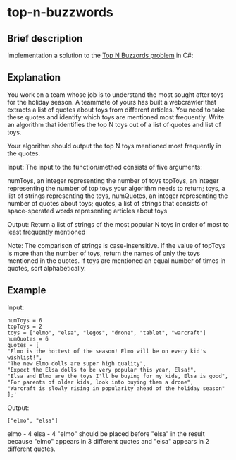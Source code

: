 # top-n-buzzwords

## Brief description
Implementation a solution to the [Top N Buzzords problem](https://aonecode.com/amazon-online-assessment-top-n-buzzwords) in C#:

## Explanation
You work on a team whose job is to understand the most sought after toys for the holiday season. A teammate of yours has built a webcrawler that extracts a list of quotes about toys from different articles. You need to take these quotes and identify which toys are mentioned most frequently. Write an algorithm that identifies the top N toys out of a list of quotes and list of toys.

Your algorithm should output the top N toys mentioned most frequently in the quotes.

Input:
The input to the function/method consists of five arguments:

numToys, an integer representing the number of toys
topToys, an integer representing the number of top toys your algorithm needs to return;
toys, a list of strings representing the toys,
numQuotes, an integer representing the number of quotes about toys;
quotes, a list of strings that consists of space-sperated words representing articles about toys

Output:
Return a list of strings of the most popular N toys in order of most to least frequently mentioned

Note:
The comparison of strings is case-insensitive. If the value of topToys is more than the number of toys, return the names of only the toys mentioned in the quotes. If toys are mentioned an equal number of times in quotes, sort alphabetically.

## Example

Input:
```
numToys = 6
topToys = 2
toys = ["elmo", "elsa", "legos", "drone", "tablet", "warcraft"]
numQuotes = 6
quotes = [
"Elmo is the hottest of the season! Elmo will be on every kid's wishlist!",
"The new Elmo dolls are super high quality",
"Expect the Elsa dolls to be very popular this year, Elsa!",
"Elsa and Elmo are the toys I'll be buying for my kids, Elsa is good",
"For parents of older kids, look into buying them a drone",
"Warcraft is slowly rising in popularity ahead of the holiday season"
];'
```
Output:
```
["elmo", "elsa"]
```
elmo - 4
elsa - 4
"elmo" should be placed before "elsa" in the result because "elmo" appears in 3 different quotes and "elsa" appears in 2 different quotes.
